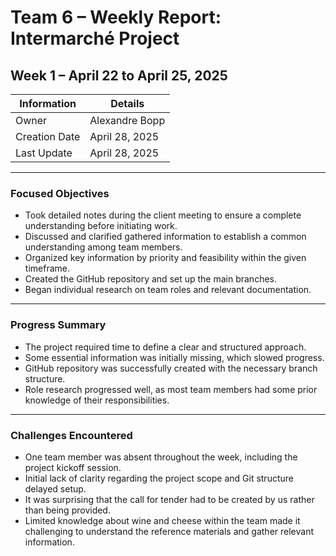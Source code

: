 # Team 6 – Weekly Report: Intermarché Project

## Week 1 – April 22 to April 25, 2025  

| Information    | Details           |
| -------------- | ----------------- |
| Owner          | Alexandre Bopp    |
| Creation Date  | April 28, 2025    |
| Last Update    | April 28, 2025    |

---

### Focused Objectives

- Took detailed notes during the client meeting to ensure a complete understanding before initiating work.
- Discussed and clarified gathered information to establish a common understanding among team members.
- Organized key information by priority and feasibility within the given timeframe.
- Created the GitHub repository and set up the main branches.
- Began individual research on team roles and relevant documentation.

---

### Progress Summary

- The project required time to define a clear and structured approach.
- Some essential information was initially missing, which slowed progress.
- GitHub repository was successfully created with the necessary branch structure.
- Role research progressed well, as most team members had some prior knowledge of their responsibilities.

---

### Challenges Encountered

- One team member was absent throughout the week, including the project kickoff session.
- Initial lack of clarity regarding the project scope and Git structure delayed setup.
- It was surprising that the call for tender had to be created by us rather than being provided.
- Limited knowledge about wine and cheese within the team made it challenging to understand the reference materials and gather relevant information.
